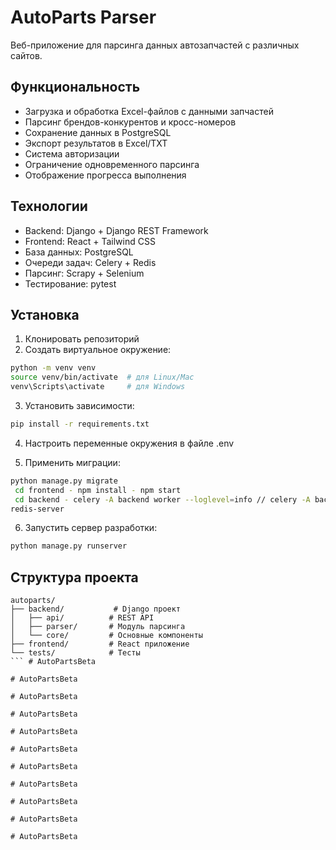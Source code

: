 # AutoParts Parser

Веб-приложение для парсинга данных автозапчастей с различных сайтов.

## Функциональность

- Загрузка и обработка Excel-файлов с данными запчастей
- Парсинг брендов-конкурентов и кросс-номеров
- Сохранение данных в PostgreSQL
- Экспорт результатов в Excel/TXT
- Система авторизации
- Ограничение одновременного парсинга
- Отображение прогресса выполнения

## Технологии

- Backend: Django + Django REST Framework
- Frontend: React + Tailwind CSS
- База данных: PostgreSQL
- Очереди задач: Celery + Redis
- Парсинг: Scrapy + Selenium
- Тестирование: pytest

## Установка

1. Клонировать репозиторий
2. Создать виртуальное окружение:
```bash
python -m venv venv
source venv/bin/activate  # для Linux/Mac
venv\Scripts\activate     # для Windows
```

3. Установить зависимости:
```bash
pip install -r requirements.txt
```

4. Настроить переменные окружения в файле .env

5. Применить миграции:
```bash
python manage.py migrate
 cd frontend - npm install - npm start
 cd backend - celery -A backend worker --loglevel=info // celery -A backend worker -l info --pool=solo
redis-server

```

6. Запустить сервер разработки:
```bash
python manage.py runserver
```

## Структура проекта

```
autoparts/
├── backend/           # Django проект
│   ├── api/          # REST API
│   ├── parser/       # Модуль парсинга
│   └── core/         # Основные компоненты
├── frontend/         # React приложение
└── tests/            # Тесты
``` #   A u t o P a r t s B e t a  
 #   A u t o P a r t s B e t a  
 #   A u t o P a r t s B e t a  
 #   A u t o P a r t s B e t a  
 #   A u t o P a r t s B e t a  
 #   A u t o P a r t s B e t a  
 #   A u t o P a r t s B e t a  
 #   A u t o P a r t s B e t a  
 #   A u t o P a r t s B e t a  
 #   A u t o P a r t s B e t a  
 #   A u t o P a r t s B e t a  
 